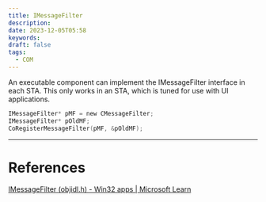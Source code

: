 ```yaml
---
title: IMessageFilter
description: 
date: 2023-12-05T05:58
keywords: 
draft: false
tags:
  - COM
---
```

An executable component can implement the IMessageFilter interface in each STA.  This only works in an STA, which is tuned for use with UI applications.

```C++
IMessageFilter* pMF = new CMessageFilter;
IMessageFilter* pOldMF;
CoRegisterMessageFilter(pMF, &pOldMF);
```

---
# References

[IMessageFilter (objidl.h) - Win32 apps | Microsoft Learn](https://learn.microsoft.com/en-us/windows/win32/api/objidl/nn-objidl-imessagefilter)
